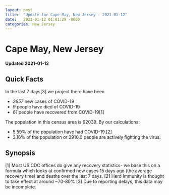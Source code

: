 ```yaml
---
layout: post
title:  "Update for Cape May, New Jersey - 2021-01-12"
date:   2021-01-12 01:01:29 -0600
categories: New Jersey
---
```


# Cape May, New Jersey
#### Updated 2021-01-12

## Quick Facts

In the last 7 days[3] we project there have been
- *2657* new cases of COVID-19
- *9* people have died of COVID-19
- *61* people have recovered from COVID-19[1]

The population in this census area is 92039. By our calculations:
- 5.59% of the population have had COVID-19.[2]
- 3.16% of the population or 2910.0 people are actively fighting the virus.

## Synopsis




[1] Most US CDC offices do give any recovery statistics- we base this on a formula which looks at confirmed new cases
15 days ago (the average recovery time) and deaths over the last 7 days.
[2] Herd Immunity is thought to take effect at around ~70-80%
[3] Due to reporting delays, this data may be incomplete. 
    